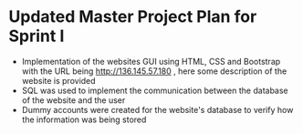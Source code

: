 Updated Master Project Plan for Sprint I
========================================

* Implementation of the websites GUI using HTML, CSS and Bootstrap with the URL being http://136.145.57.180 , here some description of the website is provided
* SQL was used to implement the communication between the database of the website and the user
* Dummy accounts were created for the website's database to verify how the information was being stored
